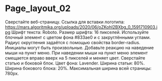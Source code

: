 # Page_layout_02
Сверстайте веб-страницу.
Ссылка для вставки логотипа:
https://mars.algoritmika.org/uploads/2020/06/oZKohI2BXbg_0_1591710903.jpg
Шрифт текста: Roboto.
Размер шрифта: 16 пикселей.
Используйте блочный элемент c цветом фона  #833ae0 и с закруглёнными углами. 
Радиус округления задаётся с помощью свойства border-radius.
Инициалы могут быть произвольные.
Добавьте реакцию на наведение мыши на пункт меню.
При наведении мыши на пункт меню элемент смещается вправо вверх на 5 пикселей и меняет цвет.
Сверстайте статью и боковой блок.
Цвет фона: Lavender.
Ширина статьи: 80%.
Ширина бокового блока: 20%.
Максимальная ширина всей страницы: 780px.
